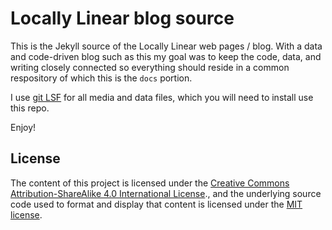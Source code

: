 # Locally Linear blog source

This is the Jekyll source of the Locally Linear web pages / blog.
With a data and code-driven blog such as this my goal was to keep the code, data, and writing closely connected
so everything should reside in a common respository of which this is the `docs` portion.

I use [git LSF](https://git-lfs.github.com/) for all media and data files, which you will need to install use this repo.

Enjoy!

## License

The content of this project is licensed under the
[Creative Commons Attribution-ShareAlike 4.0 International License](http://creativecommons.org/licenses/by-sa/4.0/).,
and the underlying source code used to format and display that content is licensed under the
[MIT license](https://github.com/aww/locallylinear/blob/master/LICENSE.md).
